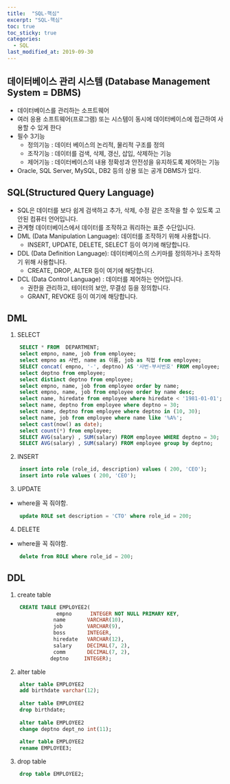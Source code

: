 ```yaml
---
title:  "SQL-핵심"
excerpt: "SQL-핵심"
toc: true
toc_sticky: true  
categories:
  - SQL
last_modified_at: 2019-09-30
---
```


## 데이터베이스 관리 시스템 (Database Management System = DBMS)
- 데이터베이스를 관리하는 소프트웨어
- 여러 응용 소프트웨어(프로그램) 또는 시스템이 동시에 데이터베이스에 접근하여 사용할 수 있게 한다
- 필수 3기능
    - 정의기능 :  데이터 베이스의 논리적, 물리적 구조를 정의
    - 조작기능 : 데이터를 검색, 삭제, 갱신, 삽입, 삭제하는 기능
    - 제어기능 :  데이터베이스의 내용 정확성과 안전성을 유지하도록 제어하는 기능
- Oracle, SQL Server, MySQL, DB2 등의 상용 또는 공개 DBMS가 있다.  

## SQL(Structured Query Language)
- SQL은 데이터를 보다 쉽게 검색하고 추가, 삭제, 수정 같은 조작을 할 수 있도록 고안된 컴퓨터 언어입니다.
- 관계형 데이터베이스에서 데이터를 조작하고 쿼리하는 표준 수단입니다.
- DML (Data Manipulation Language): 데이터를 조작하기 위해 사용합니다.
    - INSERT, UPDATE, DELETE, SELECT 등이 여기에 해당합니다.
- DDL (Data Definition Language): 데이터베이스의 스키마를 정의하거나 조작하기 위해 사용합니다.
    - CREATE, DROP, ALTER 등이 여기에 해당합니다.
- DCL (Data Control Language) : 데이터를 제어하는 언어입니다.
    - 권한을 관리하고, 테이터의 보안, 무결성 등을 정의합니다.
    - GRANT, REVOKE 등이 여기에 해당합니다.  
    
## DML
1. SELECT
```sql
    SELECT * FROM  DEPARTMENT;
    select empno, name, job from employee;
    select empno as 사번, name as 이름, job as 직업 from employee;
    SELECT concat( empno, '-', deptno) AS '사번-부서번호' FROM employee;
    select deptno from employee;
    select distinct deptno from employee;
    select empno, name, job from employee order by name;
    select empno, name, job from employee order by name desc;
    select name, hiredate from employee where hiredate < '1981-01-01';
    select name, deptno from employee where deptno = 30;
    select name, deptno from employee where deptno in (10, 30);
    select name, job from employee where name like '%A%';
    select cast(now() as date);
    select count(*) from employee;
    SELECT AVG(salary) , SUM(salary) FROM employee WHERE deptno = 30; 
    SELECT AVG(salary) , SUM(salary) FROM employee group by deptno;
```

2. INSERT
```sql
    insert into role (role_id, description) values ( 200, 'CEO');
    insert into role values ( 200, 'CEO');
```

3. UPDATE
- where을 꼭 줘야함.
```sql
    update ROLE set description = 'CTO' where role_id = 200;
```

4. DELETE
- where을 꼭 줘야함.
```sql
    delete from ROLE where role_id = 200;
```

## DDL
1. create table
```sql
    CREATE TABLE EMPLOYEE2(   
                empno      INTEGER NOT NULL PRIMARY KEY,  
               name       VARCHAR(10),   
               job        VARCHAR(9),   
               boss       INTEGER,   
               hiredate   VARCHAR(12),   
               salary     DECIMAL(7, 2),   
               comm       DECIMAL(7, 2),   
              deptno     INTEGER);
```

2. alter table
```sql
    alter table EMPLOYEE2
    add birthdate varchar(12);
    
    alter table EMPLOYEE2
    drop birthdate;
    
    alter table EMPLOYEE2
    change deptno dept_no int(11);
    
    alter table EMPLOYEE2
    rename EMPLOYEE3;
```

3. drop table
```sql
    drop table EMPLOYEE2;
```

